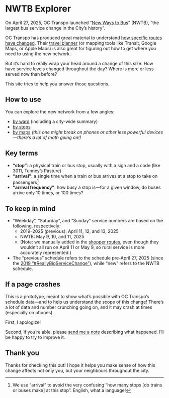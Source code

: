 # NWTB Explorer

On April 27, 2025, OC Transpo launched “[New Ways to Bus](https://www.octranspo.com/en/plan-your-trip/service-changes/new-ways-to-bus/)” (NWTB), “the largest bus service change in the City’s history”.

OC Transpo has produced great material to understand [how specific routes have changed](https://www.octranspo.com/en/plan-your-trip/service-changes/new-ways-to-bus/#route-changes). Their [travel planner](https://plan.octranspo.com/plan) (or mapping tools like Transit, Google Maps, or Apple Maps) is also great for figuring out how to get where you need to using the new network.

But it’s hard to really wrap your head around a change of this size. How have service levels changed throughout the day? Where is more or less served now than before?

This site tries to help you answer those questions.

## How to use

You can explore the new network from a few angles:

- [by ward](/wards) (including a city-wide summary)
- [by stops](/stops)
- [by maps](/maps) _(this one might break on phones or other less powerful devices—there’s a lot of math going on!)_

## Key terms

- **“stop”**: a physical train or bus stop, usually with a sign and a code (like 3011, Tunney’s Pasture)
- **“arrival”**: a single time when a train or bus arrives at a stop to take on passengers[^stop]
- **“arrival frequency”**: how busy a stop is—for a given window, do buses arrive only 10 times, or 100 times? 

## To keep in mind

- “Weekday”, “Saturday”, and “Sunday” service numbers are based on the following, respectively:
    - 2019–2025 (previous): April 11, 12, and 13, 2025
    - NWTB: May 9, 10, and 11, 2025
    - (Note: we manually added in the [shopper routes](https://www.octranspo.com/en/our-services/bus-o-train-network/service-types/shopper-routes/), even though they wouldn’t all run on April 11 or May 9, so rural service is more accurately represented.)
- The “previous” schedule refers to the schedule pre-April 27, 2025 (since the [2019 “#ReallyBigServiceChange”](https://www.cbc.ca/news/canada/ottawa/bus-changes-lrt-ottawa-october-six-1.5304675)), while “new” refers to the NWTB schedule.

## If a page crashes

This is a prototype, meant to show what’s possible with OC Transpo’s schedule data—and to help us understand the scope of this change! There’s a lot of data and number crunching going on, and it may crash at times (especially on phones). 

First, I apologize! 

Second, if you’re able, please [send me a note](https://lucascherkewski.com/contact/) describing what happened. I’ll be happy to try to improve it.

## Thank you

Thanks for checking this out! I hope it helps you make sense of how this change affects not only you, but your neighbours throughout the city.


[^stop]: We use “arrival” to avoid the very confusing “how many stops [do trains or buses make] at this stop”. English, what a language!
